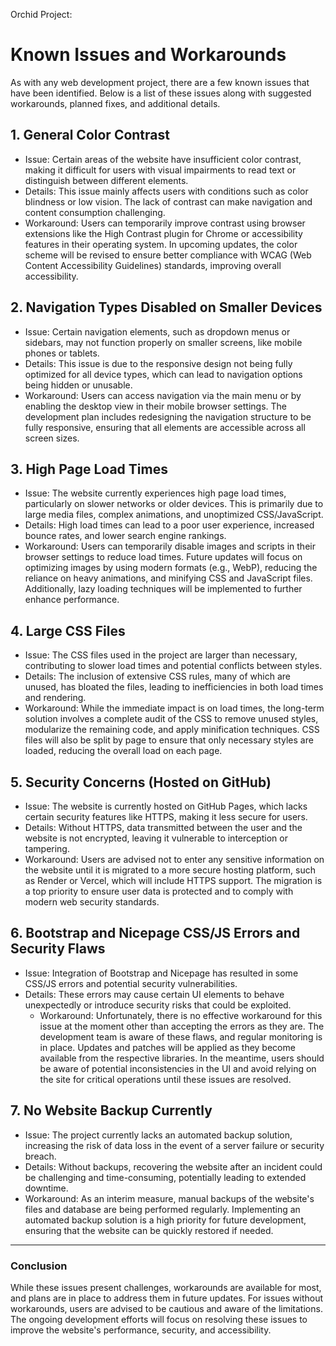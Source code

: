 
Orchid Project:
# Known Issues and Workarounds

As with any web development project, there are a few known issues that have been identified. Below is a list of these issues along with suggested workarounds, planned fixes, and additional details.

## 1. General Color Contrast
   - Issue: Certain areas of the website have insufficient color contrast, making it difficult for users with visual impairments to read text or distinguish between different elements.
   - Details: This issue mainly affects users with conditions such as color blindness or low vision. The lack of contrast can make navigation and content consumption challenging.
   - Workaround: Users can temporarily improve contrast using browser extensions like the High Contrast plugin for Chrome or accessibility features in their operating system. In upcoming updates, the color scheme will be revised to ensure better compliance with WCAG (Web Content Accessibility Guidelines) standards, improving overall accessibility.

## 2. Navigation Types Disabled on Smaller Devices
   - Issue: Certain navigation elements, such as dropdown menus or sidebars, may not function properly on smaller screens, like mobile phones or tablets.
   - Details: This issue is due to the responsive design not being fully optimized for all device types, which can lead to navigation options being hidden or unusable.
   - Workaround: Users can access navigation via the main menu or by enabling the desktop view in their mobile browser settings. The development plan includes redesigning the navigation structure to be fully responsive, ensuring that all elements are accessible across all screen sizes.

## 3. High Page Load Times
   - Issue: The website currently experiences high page load times, particularly on slower networks or older devices. This is primarily due to large media files, complex animations, and unoptimized CSS/JavaScript.
   - Details: High load times can lead to a poor user experience, increased bounce rates, and lower search engine rankings.
   - Workaround: Users can temporarily disable images and scripts in their browser settings to reduce load times. Future updates will focus on optimizing images by using modern formats (e.g., WebP), reducing the reliance on heavy animations, and minifying CSS and JavaScript files. Additionally, lazy loading techniques will be implemented to further enhance performance.

## 4. Large CSS Files
   - Issue: The CSS files used in the project are larger than necessary, contributing to slower load times and potential conflicts between styles.
   - Details: The inclusion of extensive CSS rules, many of which are unused, has bloated the files, leading to inefficiencies in both load times and rendering.
   - Workaround: While the immediate impact is on load times, the long-term solution involves a complete audit of the CSS to remove unused styles, modularize the remaining code, and apply minification techniques. CSS files will also be split by page to ensure that only necessary styles are loaded, reducing the overall load on each page.

## 5. Security Concerns (Hosted on GitHub)
   - Issue: The website is currently hosted on GitHub Pages, which lacks certain security features like HTTPS, making it less secure for users.
   - Details: Without HTTPS, data transmitted between the user and the website is not encrypted, leaving it vulnerable to interception or tampering.
   - Workaround: Users are advised not to enter any sensitive information on the website until it is migrated to a more secure hosting platform, such as Render or Vercel, which will include HTTPS support. The migration is a top priority to ensure user data is protected and to comply with modern web security standards.

## 6. Bootstrap and Nicepage CSS/JS Errors and Security Flaws

- Issue: Integration of Bootstrap and Nicepage has resulted in some CSS/JS errors and potential security vulnerabilities.
- Details: These errors may cause certain UI elements to behave unexpectedly or introduce security risks that could be exploited.
   - Workaround: Unfortunately, there is no effective workaround for this issue at the moment other than accepting the errors as they are. The development team is aware of these flaws, and regular monitoring is in place. Updates and patches will be applied as they become available from the respective libraries. In the meantime, users should be aware of potential inconsistencies in the UI and avoid relying on the site for critical operations until these issues are resolved.

## 7. No Website Backup Currently
   - Issue: The project currently lacks an automated backup solution, increasing the risk of data loss in the event of a server failure or security breach.
   - Details: Without backups, recovering the website after an incident could be challenging and time-consuming, potentially leading to extended downtime.
   - Workaround: As an interim measure, manual backups of the website's files and database are being performed regularly. Implementing an automated backup solution is a high priority for future development, ensuring that the website can be quickly restored if needed.

---

### Conclusion

While these issues present challenges, workarounds are available for most, and plans are in place to address them in future updates. For issues without workarounds, users are advised to be cautious and aware of the limitations. The ongoing development efforts will focus on resolving these issues to improve the website's performance, security, and accessibility.